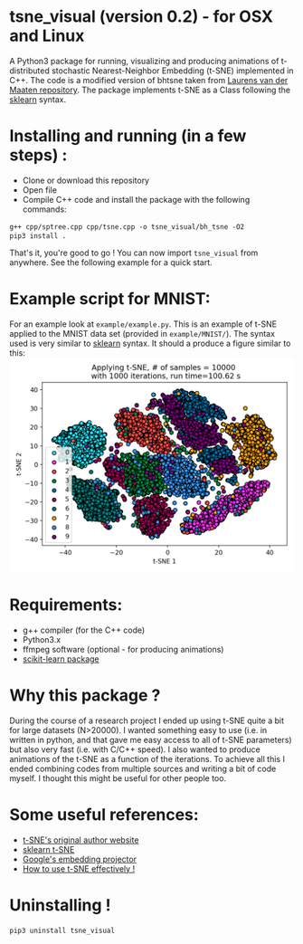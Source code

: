# tsne_visual (version 0.2) - for OSX and Linux
A Python3 package for running, visualizing and producing animations of t-distributed stochastic Nearest-Neighbor Embedding (t-SNE) implemented in C++.
The code is a modified version of bhtsne taken from [Laurens van der Maaten repository](https://github.com/lvdmaaten/bhtsne). The package implements t-SNE as a Class following the [sklearn](http://scikit-learn.org/stable/modules/manifold.html#t-distributed-stochastic-neighbor-embedding-t-sne) syntax.

# Installing and running (in a few steps) :
- Clone or download this repository
- Open file
- Compile C++ code and install the package with the following commands:
```
g++ cpp/sptree.cpp cpp/tsne.cpp -o tsne_visual/bh_tsne -O2
pip3 install .
```
That's it, you're good to go ! You can now import ```tsne_visual``` from anywhere. See the following example
for a quick start.
# Example script for MNIST: 
For an example look at ```example/example.py```. This is an example of t-SNE applied to the MNIST data set (provided in ```example/MNIST/```).
The syntax used is very similar to [sklearn](http://scikit-learn.org/stable/modules/manifold.html#t-distributed-stochastic-neighbor-embedding-t-sne) syntax.
It should a produce a figure similar to this: ![alt tag](https://github.com/alexandreday/tsne_visual/blob/master/gallery/MNIST-1.png)

# Requirements:
- g++ compiler (for the C++ code)
- Python3.x
- ffmpeg software (optional - for producing animations)
- [scikit-learn package](http://scikit-learn.org/stable/install.html)

# Why this package ?
During the course of a research project I ended up using t-SNE quite a bit for large datasets (N>20000). I wanted something 
easy to use (i.e. in written in python, and that gave me easy access to all of t-SNE parameters) but also very fast (i.e. with C/C++ speed). I also wanted to produce animations of the t-SNE as a function of the iterations. To achieve all this I ended combining codes from multiple sources and writing a bit of code myself. I thought this might be useful for other people too. 

# Some useful references:
- [t-SNE's original author website](https://lvdmaaten.github.io/tsne/)
- [sklearn t-SNE](http://scikit-learn.org/stable/modules/generated/sklearn.manifold.TSNE.html)
- [Google's embedding projector](http://projector.tensorflow.org/)
- [How to use t-SNE effectively !](http://distill.pub/2016/misread-tsne/)

# Uninstalling !
```
pip3 uninstall tsne_visual
```
